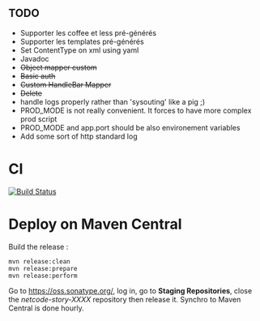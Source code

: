 ## TODO

 + Supporter les coffee et less pré-générés
 + Supporter les templates pré-générés
 + Set ContentType on xml using yaml
 + Javadoc
 + ~~Object mapper custom~~
 + ~~Basic auth~~
 + ~~Custom HandleBar Mapper~~
 + ~~Delete~~
 + handle logs properly rather than 'sysouting' like a pig ;)
 + PROD_MODE is not really convenient. It forces to have more complex prod script
 + PROD_MODE and app.port should be also environement variables
 + Add some sort of http standard log

# CI

[![Build Status](https://api.travis-ci.org/CodeStory/code-story-http.png)](https://api.travis-ci.org/CodeStory/code-story-http.png)

# Deploy on Maven Central

Build the release :

	mvn release:clean
	mvn release:prepare
	mvn release:perform

Go to https://oss.sonatype.org/, log in, go to **Staging Repositories**, close the *netcode-story-XXXX* repository then release it.
Synchro to Maven Central is done hourly.

